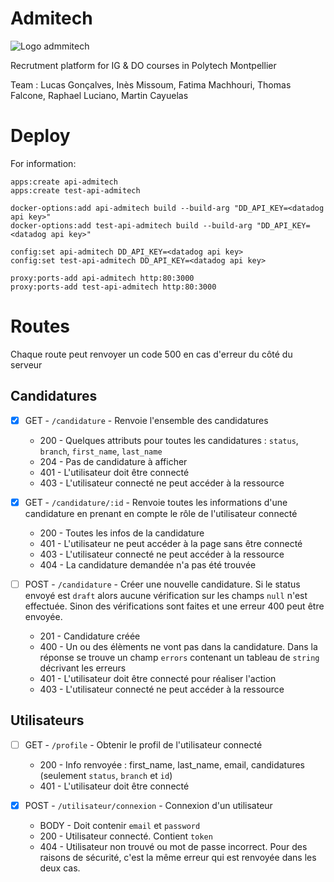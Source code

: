 # Admitech

![Logo admmitech](https://user-images.githubusercontent.com/32480223/67026906-f68d5280-f108-11e9-8d42-b9a836db4a4b.png)

Recrutment platform for IG & DO courses in Polytech Montpellier

Team : Lucas Gonçalves, Inès Missoum, Fatima Machhouri, Thomas Falcone, Raphael
Luciano, Martin Cayuelas

# Deploy

For information:
```
apps:create api-admitech
apps:create test-api-admitech

docker-options:add api-admitech build --build-arg "DD_API_KEY=<datadog api key>"
docker-options:add test-api-admitech build --build-arg "DD_API_KEY=<datadog api key>"

config:set api-admitech DD_API_KEY=<datadog api key>
config:set test-api-admitech DD_API_KEY=<datadog api key>

proxy:ports-add api-admitech http:80:3000
proxy:ports-add test-api-admitech http:80:3000
```

# Routes

Chaque route peut renvoyer un code 500 en cas d'erreur du côté du serveur

## Candidatures

- [x] GET - `/candidature` - Renvoie l'ensemble des candidatures
  * 200 - Quelques attributs pour toutes les candidatures : `status`, `branch`, `first_name`, `last_name`
  * 204 - Pas de candidature à afficher
  * 401 - L'utilisateur doit être connecté
  * 403 - L'utilisateur connecté ne peut accéder à la ressource

- [x] GET - `/candidature/:id` - Renvoie toutes les informations d'une candidature en prenant en compte le rôle de l'utilisateur connecté
  * 200 - Toutes les infos de la candidature
  * 401 - L'utilisateur ne peut accéder à la page sans être connecté
  * 403 - L'utilisateur connecté ne peut accéder à la ressource
  * 404 - La candidature demandée n'a pas été trouvée

- [ ] POST - `/candidature` - Créer une nouvelle candidature. Si le status envoyé est `draft` alors aucune vérification sur les champs `null` n'est effectuée. Sinon des vérifications sont faites et une erreur 400 peut être envoyée.
  * 201 - Candidature créée
  * 400 - Un ou des élèments ne vont pas dans la candidature. Dans la réponse se trouve un champ `errors` contenant un tableau de `string` décrivant les erreurs
  * 401 - L'utilisateur doit être connecté pour réaliser l'action
  * 403 - L'utilisateur connecté ne peut accéder à la ressource

## Utilisateurs

- [ ] GET - `/profile` - Obtenir le profil de l'utilisateur connecté
  * 200 - Info renvoyée : first_name, last_name, email, candidatures (seulement `status`, `branch` et `id`)
  * 401 - L'utilisateur doit être connecté

- [x] POST - `/utilisateur/connexion` - Connexion d'un utilisateur
  * BODY - Doit contenir `email` et `password`
  * 200 - Utilisateur connecté. Contient `token`
  * 404 - Utilisateur non trouvé ou mot de passe incorrect. Pour des raisons de sécurité, c'est la même erreur qui est renvoyée dans les deux cas.